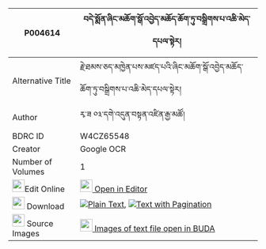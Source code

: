 |P004614|བདེ་སྨོན་ཞིང་མཆོག་སྒོ་འབྱེད་མཆོད་ཆོག་ཏུ་བསྒྲིགས་པ་འཆི་མེད་དཔལ་སྟེར། 
| --- | --- 
|Alternative Title |རྗེ་ཐམས་ཅད་མཁྱེན་པས་མཛད་པའི་ཞིང་མཆོག་སྒོ་འབྱེད་མཆོད་ཆོག་ཏུ་བསྒྲིགས་པ་འཆི་མེད་དཔལ་སྟེར།
|Author| རྭ་ཟ ༠༣་དགེ་འདུན་བསྟན་འཛིན་རྒྱ་མཚོ།
|BDRC ID | W4CZ65548
|Creator | Google OCR
|Number of Volumes| 1
|<img width="25" src="https://img.icons8.com/color/25/000000/edit-property.png">Edit Online| [<img width="25" src="https://avatars.githubusercontent.com/u/45091458?s=200&v=4"> Open in Editor](http://editor.openpecha.org/P004614)
|<img width="25" src="https://img.icons8.com/fluent/48/000000/download-2.png"/>  Download | [![](https://img.icons8.com/color/20/000000/txt.png)Plain Text](https://github.com/Openpecha/P004614/releases/download/v1/de_mon_shyingchok_go_je_cho_ch_plain_P004614.zip), [![](https://img.icons8.com/color/20/000000/txt.png)Text with Pagination](https://github.com/Openpecha/P004614/releases/download/v1/de_mon_shyingchok_go_je_cho_ch_pages_P004614.zip)
|<img width="25" src="https://img.icons8.com/plasticine/100/000000/pictures-folder.png"/>  Source Images | [<img width="25" src="https://library.bdrc.io/icons/BUDA-small.svg"> Images of text file open in BUDA](https://library.bdrc.io/show/bdr:W4CZ65548)